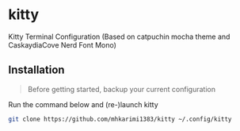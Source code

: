 # kitty
Kitty Terminal Configuration (Based on catpuchin mocha theme and CaskaydiaCove Nerd Font Mono)

## Installation

> Before getting started, backup your current configuration

Run the command below and (re-)launch kitty

```bash
git clone https://github.com/mhkarimi1383/kitty ~/.config/kitty
```
